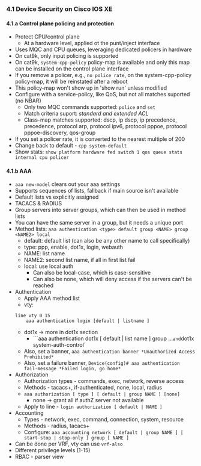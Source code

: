 ### 4.1 Device Security on Cisco IOS XE

#### 4.1.a Control plane policing and protection
* Protect CPU/control plane
  * At a hardware level, applied ot the punt/inject interface
* Uses MQC and CPU queues, leveraging dedicated policers in hardware 
* On cat9k, only input policing is supported
* On cat9k, `system-cpp-policy` policy-map is available and only this map can be installed on the control plane interface
* If you remove a policer, e.g., `no police rate`, on the system-cpp-policy policy-map, it will be reinstated after a reboot 
* This policy-map won't show up in 'show run' unless modified
* Configure with a service-policy, like QoS, but not all matches suported (no NBAR)
  * Only two MQC commands supported: `police` and `set`
  * Match criteria suport: *standard and extended ACL*
  * Class-map matches supported: dscp, ip dscp, ip precedence, precedence, protocol arp, protocol ipv6, protocol pppoe, protocol pppoe-discovery, qos-group
* If you set a policer rate, it is converted to the nearest multiple of 200 
* Change back to default - `cpp system-default`
* Show stats: `show platform hardware fed switch 1 qos queue stats internal cpu policer`

#### 4.1.b AAA
* `aaa new-model` clears out your aaa settings 
* Supports sequences of lists, fallback if main source isn't available 
* Default lists vs explicitly assigned
* TACACS & RADIUS 
* Group servers into server groups, which can then be used in method lists 
* You can have the same server in a group, but it needs a unique port 
* Method lists: `aaa authentication <type> default group <NAME> group <NAME2> local`
  * default: default list (can also be any other name to call specifically)
  * type: ppp, enable, dot1x, login, webauth
  * NAME: list name 
  * NAME2: second list name, if all in first list fail
  * local: use local auth 
    * Can also be local-case, which is case-sensitive 
    * Can also be none, which will deny access if the servers can't be reached
* Authentication 
  * Apply AAA method list
  * vty: 
  ```
  line vty 0 15 
      aaa authentication login [default | listname ]
  ```
  * dot1x -> more in dot1x section 
      * ```aaa authentication dot1x [ default | list name ] group ...` and `dot1x system-auth-control`
  * Also, set a banner, `aaa authentication banner *Unauthorized Access Prohibited*`
  * Also, set a failure banner, `Device(config)# aaa authentication fail-message *Failed login, go home*`
* Authorization 
  * Authorization types - commands, exec, network, reverse access 
  * Methods - tacacs+, if-authenticated, none, local, radius 
  * `aaa authorization [ type ] [ default | group NAME ] [none]`
    * none -> grant all if authZ server not available 
  * Apply to line - `login authorization [ default | NAME ]`
* Accounting 
  * Types - network, exec, command, connection, system, resource 
  * Methods - radius, tacacs+ 
  * Configure: `aaa accounting network [ default | group NAME ] [ start-stop | stop-only ] group [ NAME ]`
* Can be done per VRF, vty can use `vrf-also`
* Different privilege levels (1-15) 
* RBAC - parser view 